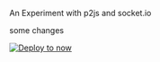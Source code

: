 An Experiment with p2js and socket.io

some changes

[![Deploy to now](https://deploy.now.sh/static/button.svg)](https://deploy.now.sh/?repo=https://github.com/Foxhunt/WS-P2JS)